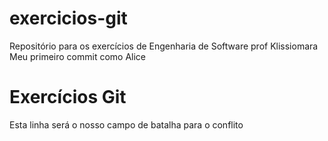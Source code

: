 # exercicios-git
Repositório para os exercícios de Engenharia de Software prof Klissiomara
Meu primeiro commit como Alice
# Exercícios Git
Esta linha será o nosso campo de batalha para o conflito